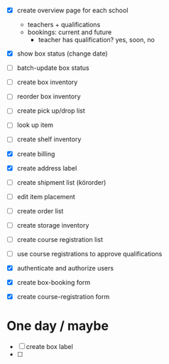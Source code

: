 
- [x] create overview page for each school
  - teachers + qualifications
  - bookings: current and future
    - teacher has qualification? yes, soon, no
- [x] show box status (change date)
- [ ] batch-update box status
- [ ] create box inventory
- [ ] reorder box inventory
- [ ] create pick up/drop list
- [ ] look up item
- [ ] create shelf inventory
- [x] create billing
- [x] create address label
- [ ] create shipment list (körorder)
- [ ] edit item placement
- [ ] create order list
- [ ] create storage inventory
- [ ] create course registration list
- [ ] use course registrations to approve qualifications
- [x] authenticate and authorize users 
- [x] create box-booking form
- [x] create course-registration form


# One day / maybe
- [ ] create box label
- [ ] 
